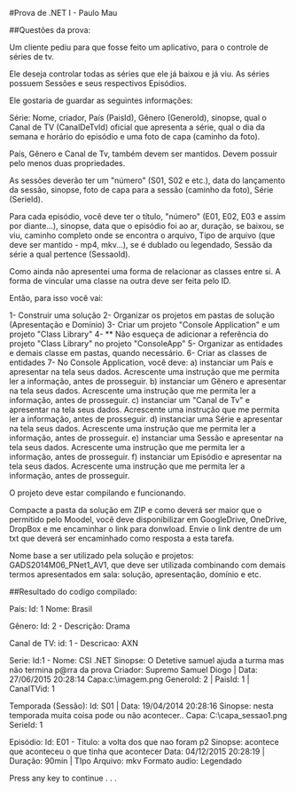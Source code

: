 ﻿#Prova de .NET I - Paulo Mau

##Questões da prova:

Um cliente pediu para que fosse feito um aplicativo, para o controle de séries de tv.

Ele deseja controlar todas as séries que ele já baixou e já viu. As séries possuem Sessões e seus respectivos Episódios.

Ele gostaria de guardar as seguintes informações:

Série: Nome, criador, País (PaisId), Gênero (GeneroId), sinopse, qual o Canal de TV (CanalDeTvId) oficial que apresenta a série, qual o dia da semana e horário do episódio e uma foto de capa (caminho da foto).

País, Gênero e Canal de Tv, também devem ser mantidos. Devem possuir pelo menos duas propriedades.

As sessões deverão ter um "número" (S01, S02 e etc.), data do lançamento da sessão, sinopse, foto de capa para a sessão (caminho da foto), Série (SerieId).

Para cada episódio, você deve ter o título, "número" (E01, E02, E03 e assim por diante...), sinopse, data que o episódio foi ao ar, duração, se baixou, se viu, caminho completo onde se encontra o arquivo, Tipo de arquivo (que deve ser mantido - mp4, mkv...), se é dublado ou legendado, Sessão da série a qual pertence (SessaoId).

Como ainda não apresentei uma forma de relacionar as classes entre si. A forma de vincular uma classe na outra deve ser feita pelo ID.

Então, para isso você vai:

1- Construir uma solução
2- Organizar os projetos em pastas de solução (Apresentação e Domínio)
3- Criar um projeto "Console Application" e um projeto "Class Library"
4- ** Não esqueça de adicionar a referência do projeto "Class Library" no projeto "ConsoleApp"
5- Organizar as entidades e demais classe em pastas, quando necessário.
6- Criar as classes de entidades
7- No Console Application, você deve:
a) instanciar um País e apresentar na tela seus dados. Acrescente uma instrução que me permita ler a informação, antes de prosseguir.
b) instanciar um Gênero e apresentar na tela seus dados. Acrescente uma instrução que me permita ler a informação, antes de prosseguir.
c) instanciar um "Canal de Tv" e apresentar na tela seus dados. Acrescente uma instrução que me permita ler a informação, antes de prosseguir.
d) instanciar uma Série e apresentar na tela seus dados. Acrescente uma instrução que me permita ler a informação, antes de prosseguir.
e) instanciar uma Sessão e apresentar na tela seus dados. Acrescente uma instrução que me permita ler a informação, antes de prosseguir.
f) instanciar um Episódio e apresentar na tela seus dados. Acrescente uma instrução que me permita ler a informação, antes de prosseguir.

O projeto deve estar compilando e funcionando.

Compacte a pasta da solução em ZIP e como deverá ser maior que o permitido pelo Moodel, você deve disponibilizar em GoogleDrive, OneDrive, DropBox e me encaminhar o link para donwload. Envie o link dentre de um txt que deverá ser encaminhado como resposta a esta tarefa.

Nome base a ser utilizado pela solução e projetos: GADS2014M06_PNet1_AV1, que deve ser utilizada combinando com demais termos apresentados em sala: solução, apresentação, domínio e etc.

##Resultado do codigo compilado:

País:
Id: 1   Nome: Brasil

Gênero:
Id: 2 - Descrição: Drama

Canal de TV:
id: 1    - Descricao: AXN

Serie:
Id:1     - Nome: CSI .NET
Sinopse: O Detetive samuel ajuda a turma mas não termina p@rra da prova
Criador: Supremo Samuel Diogo    | Data: 27/06/2015 20:28:14
Capa:c:\imagem.png
GeneroId: 2      | PaisId: 1     | CanalTVid: 1


Temporada (Sessão):
Id: S01 | Data: 19/04/2014 20:28:16
Sinopse: nesta temporada muita coisa pode ou não acontecer..
Capa: C:\capa_sessao1.png
SerieId: 1


Episódio:
Id: E01 - Titulo: a volta dos que nao foram p2
Sinopse: acontece que aconteceu o que tinha que acontecer
Data: 04/12/2015 20:28:19       | Duração: 90min        | TIpo Arquivo: mkv
Formato audio: Legendado


Press any key to continue . . .
